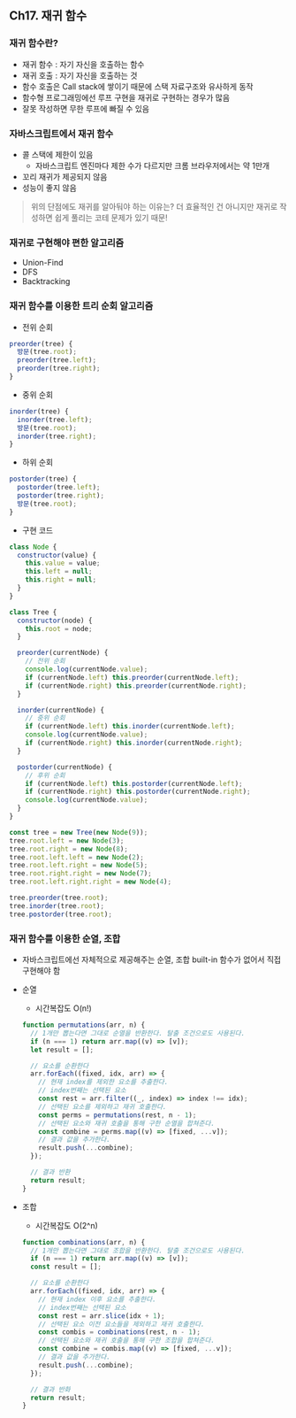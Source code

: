 ## Ch17. 재귀 함수

### 재귀 함수란?

- 재귀 함수 : 자기 자신을 호출하는 함수
- 재귀 호출 : 자기 자신을 호출하는 것
- 함수 호출은 Call stack에 쌓이기 때문에 스택 자료구조와 유사하게 동작
- 함수형 프로그래밍에선 루프 구현을 재귀로 구현하는 경우가 많음
- 잘못 작성하면 무한 루프에 빠질 수 있음

### 자바스크립트에서 재귀 함수

- 콜 스택에 제한이 있음
  - 자바스크립트 엔진마다 제한 수가 다르지만 크롬 브라우저에서는 약 1만개
- 꼬리 재귀가 제공되지 않음
- 성능이 좋지 않음

> 위의 단점에도 재귀를 알아둬야 하는 이유는?
> 더 효율적인 건 아니지만 재귀로 작성하면 쉽게 풀리는 코테 문제가 있기 때문!

### 재귀로 구현해야 편한 알고리즘

- Union-Find
- DFS
- Backtracking

### 재귀 함수를 이용한 트리 순회 알고리즘

- 전위 순회

```js
preorder(tree) {
  방문(tree.root);
  preorder(tree.left);
  preorder(tree.right);
}
```

- 중위 순회

```js
inorder(tree) {
  inorder(tree.left);
  방문(tree.root);
  inorder(tree.right);
}
```

- 하위 순회

```js
postorder(tree) {
  postorder(tree.left);
  postorder(tree.right);
  방문(tree.root);
}
```

- 구현 코드

```js
class Node {
  constructor(value) {
    this.value = value;
    this.left = null;
    this.right = null;
  }
}

class Tree {
  constructor(node) {
    this.root = node;
  }

  preorder(currentNode) {
    // 전위 순회
    console.log(currentNode.value);
    if (currentNode.left) this.preorder(currentNode.left);
    if (currentNode.right) this.preorder(currentNode.right);
  }

  inorder(currentNode) {
    // 중위 순회
    if (currentNode.left) this.inorder(currentNode.left);
    console.log(currentNode.value);
    if (currentNode.right) this.inorder(currentNode.right);
  }

  postorder(currentNode) {
    // 후위 순회
    if (currentNode.left) this.postorder(currentNode.left);
    if (currentNode.right) this.postorder(currentNode.right);
    console.log(currentNode.value);
  }
}

const tree = new Tree(new Node(9));
tree.root.left = new Node(3);
tree.root.right = new Node(8);
tree.root.left.left = new Node(2);
tree.root.left.right = new Node(5);
tree.root.right.right = new Node(7);
tree.root.left.right.right = new Node(4);

tree.preorder(tree.root);
tree.inorder(tree.root);
tree.postorder(tree.root);
```

### 재귀 함수를 이용한 순열, 조합

- 자바스크립트에선 자체적으로 제공해주는 순열, 조합 built-in 함수가 없어서 직접 구현해야 함

- 순열

  - 시간복잡도 O(n!)

  ```js
  function permutations(arr, n) {
    // 1개만 뽑는다면 그대로 순열을 반환한다. 탈출 조건으로도 사용된다.
    if (n === 1) return arr.map((v) => [v]);
    let result = [];

    // 요소를 순환한다
    arr.forEach((fixed, idx, arr) => {
      // 현재 index를 제외한 요소를 추출한다.
      // index번째는 선택된 요소
      const rest = arr.filter((_, index) => index !== idx);
      // 선택된 요소를 제외하고 재귀 호출한다.
      const perms = permutations(rest, n - 1);
      // 선택된 요소와 재귀 호출을 통해 구한 순열을 합쳐준다.
      const combine = perms.map((v) => [fixed, ...v]);
      // 결과 값을 추가한다.
      result.push(...combine);
    });

    // 결과 반환
    return result;
  }
  ```

- 조합

  - 시간복잡도 O(2^n)

  ```js
  function combinations(arr, n) {
    // 1개만 뽑는다면 그대로 조합을 반환한다. 탈출 조건으로도 사용된다.
    if (n === 1) return arr.map((v) => [v]);
    const result = [];

    // 요소를 순환한다
    arr.forEach((fixed, idx, arr) => {
      // 현재 index 이후 요소를 추출한다.
      // index번째는 선택된 요소
      const rest = arr.slice(idx + 1);
      // 선택된 요소 이전 요소들을 제외하고 재귀 호출한다.
      const combis = combinations(rest, n - 1);
      // 선택된 요소와 재귀 호출을 통해 구한 조합을 합쳐준다.
      const combine = combis.map((v) => [fixed, ...v]);
      // 결과 값을 추가한다.
      result.push(...combine);
    });

    // 결과 반화
    return result;
  }
  ```
